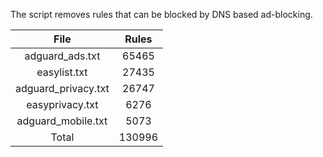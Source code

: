 The script removes rules that can be blocked by DNS based ad-blocking.


| File | Rules |
|:----:|:-----:|
| adguard_ads.txt | 65465 |
| easylist.txt | 27435 |
| adguard_privacy.txt | 26747 |
| easyprivacy.txt | 6276 |
| adguard_mobile.txt | 5073 |
| Total | 130996 |